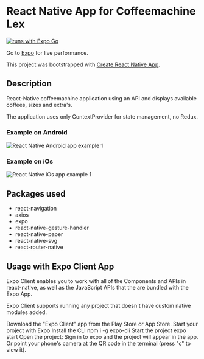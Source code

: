 # React Native App for Coffeemachine Lex
[![runs with Expo Go](https://img.shields.io/badge/Runs%20with%20Expo%20Go-000.svg?style=flat-square&logo=EXPO&labelColor=f3f3f3&logoColor=000)](https://expo.io/client)

Go to [Expo](https://expo.dev/@jodelajo/coffee-machine) for live performance.

This project was bootstrapped with [Create React Native App](https://github.com/react-community/create-react-native-app).


## Description
React-Native coffeemachine application using an API and displays available coffees, sizes and extra's.

The application uses only ContextProvider for state management, no Redux.


### Example on Android

![React Native Android app example 1](https://media.giphy.com/media/ms8pkAlfMhTRR9dzS9/giphy.gif) 


### Example on iOs

![React Native iOs app example 1](https://media.giphy.com/media/2S5N73LKtgp8qiHNLx/giphy.gif) 


## Packages used

- react-navigation
- axios
- expo
- react-native-gesture-handler
- react-native-paper
- react-native-svg
- react-router-native

## Usage with Expo Client App
Expo Client enables you to work with all of the Components and APIs in react-native, as well as the JavaScript APIs that the are bundled with the Expo App.

Expo Client supports running any project that doesn't have custom native modules added.

Download the "Expo Client" app from the Play Store or App Store.
Start your project with Expo
Install the CLI npm i -g expo-cli
Start the project expo start
Open the project:
Sign in to expo and the project will appear in the app.
Or point your phone's camera at the QR code in the terminal (press "c" to view it).
